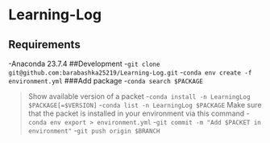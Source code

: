 # Learning-Log
## Requirements
-Anaconda 23.7.4
##Development 
-`git clone git@github.com:barabashka25219/Learning-Log.git`
-`conda env create -f environment.yml`
###Add package 
-`conda search $PACKAGE`
> Show available version of a packet 
-`conda install -n LearningLog $PACKAGE[=$VERSION]`
-`conda list -n LearningLog $PACKAGE`
> Make sure that the packet is installed in your environment via this command
-`conda env export > environment.yml`
-`git commit -m "Add $PACKET in environment"`
-`git push origin $BRANCH`
